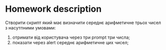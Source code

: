 # **Homework description**

Створити скрипт який має визначити середнє арифметичне трьох чисел з насутпними умовами:

1. отримати від користувача через три prompt три числа;
2. показати через alert середнє арифметичне цих чисел;